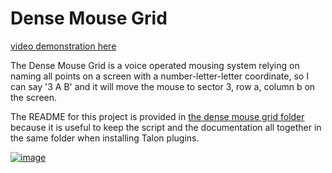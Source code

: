 # Dense Mouse Grid

[video demonstration here](https://youtu.be/paWx7bF_IH8 )

The Dense Mouse Grid is a voice operated mousing system relying on naming all points on a screen with a number-letter-letter coordinate, so I can say '3 A B' and it will move the mouse to sector 3, row a, column b on the screen. 

The README for this project is provided in [the dense mouse grid folder](dense_mouse_grid/README.md) because it is useful to keep the script and the documentation all together in the same folder when installing Talon plugins. 

[![image](https://user-images.githubusercontent.com/1163925/130817064-179b7540-fdf6-4fa2-b262-79bb5cee0929.png)](dense_mouse_grid/README.md)
